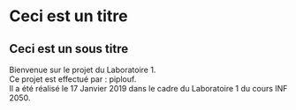 # Ceci est un titre
## Ceci est un sous titre

Bienvenue sur le projet du Laboratoire 1.  
Ce projet est effectué par : piplouf.  
Il a été réalisé le 17 Janvier 2019 dans le cadre du Laboratoire 1 du cours INF 2050.  
